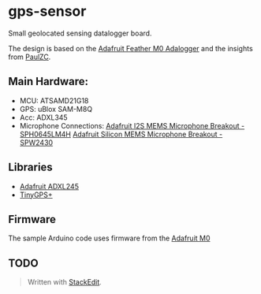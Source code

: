 # gps-sensor

Small geolocated sensing datalogger board.

The design is based on the [Adafruit Feather M0 Adalogger](https://www.adafruit.com/product/2796) and the insights from [PaulZC](https://github.com/PaulZC).

## Main Hardware:

 - MCU: ATSAMD21G18 
 - GPS: uBlox SAM-M8Q 
 - Acc: ADXL345
 - Microphone Connections:
[Adafruit I2S MEMS Microphone Breakout - SPH0645LM4H](https://www.adafruit.com/product/3421)
[Adafruit Silicon MEMS Microphone Breakout - SPW2430](https://www.adafruit.com/product/2716)

## Libraries

 - [Adafruit ADXL245](https://learn.adafruit.com/adxl345-digital-accelerometer/overview)
 - [TinyGPS+](https://github.com/mikalhart/TinyGPSPlus)

## Firmware
The sample Arduino code uses firmware from the  [Adafruit M0](https://learn.adafruit.com/compiling-m0-atsamd21-bootloader/compile)

## TODO




> Written with [StackEdit](https://stackedit.io/).

<!--stackedit_data:
eyJoaXN0b3J5IjpbMTkxMzk1MDc0MCwtMTk1NTk1MzU1MV19
-->